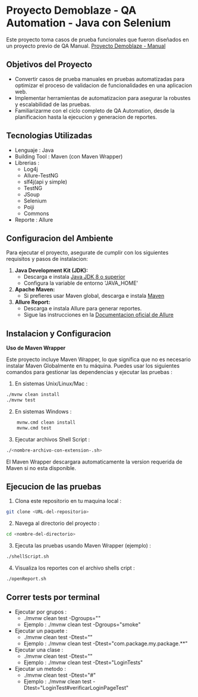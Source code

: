 # Proyecto Demoblaze - QA Automation - Java con Selenium

Este proyecto toma casos de prueba funcionales que fueron diseñados en un proyecto previo de QA Manual.
[Proyecto Demoblaze - Manual](https://drive.google.com/drive/folders/1NNrSTctmmEbDrJe57r2TpkuZCK-QMZbM?usp=sharing)

## Objetivos del Proyecto

- Convertir casos de prueba manuales en pruebas automatizadas para optimizar el proceso de validacion de funcionalidades en una aplicacion web. 
- Implementar herramientas de automatizacion para asegurar la robustes y escalabilidad de las pruebas.
- Familiarizarme con el ciclo completo de QA Automation, desde la planificacion hasta la ejecucion y generacion de reportes. 

## Tecnologias Utilizadas

- Lenguaje : Java
- Building Tool : Maven (con Maven Wrapper)
- Librerias : 
    - Log4j 
    - Allure-TestNG 
    - slf4j(api y simple) 
    - TestNG 
    - JSoup 
    - Selenium 
    - Poiji 
    - Commons
- Reporte : Allure

## Configuracion del Ambiente

Para ejecutar el proyecto, asegurate de cumplir con los siguientes requisitos y pasos de instalacion:

1. **Java Development Kit (JDK):**
    - Descarga e instala [Java JDK 8 o superior](https://www.oracle.com/java/technologies/javase-downloads.html)
    - Configura la variable de entorno 'JAVA_HOME'
2. **Apache Maven:**
    - Si prefieres usar Maven global, descarga e instala [Maven](https://maven.apache.org/download.cgi)
3. **Allure Report:**
    - Descarga e instala Allure para generar reportes.
    - Sigue las instrucciones en la [Documentacion oficial de Allure](https://docs.qameta.io/allure/)

## Instalacion y Configuracion

**Uso de Maven Wrapper**

Este proyecto incluye Maven Wrapper, lo que significa que no es necesario instalar Maven Globalmente en tu máquina. Puedes usar los siguientes comandos para gestionar las dependencias y ejecutar las pruebas :

1. En sistemas Unix/Linux/Mac :
``` bash
./mvnw clean install
./mvnw test
```

2. En sistemas Windows :
``` bash
    mvnw.cmd clean install
    mvnw.cmd test
```

3. Ejecutar archivos Shell Script :
``` bash
./<nombre-archivo-con-extension-.sh>
```

El Maven Wrapper descargara automaticamente la version requerida de Maven si no esta disponible. 

## Ejecucion de las pruebas 

1. Clona este repositorio en tu maquina local :
``` bash
git clone <URL-del-repositorio>
```

2. Navega al directorio del proyecto :
``` bash
cd <nombre-del-directorio>
```

3. Ejecuta las pruebas usando Maven Wrapper (ejemplo) :
``` bash
./shellScript.sh
```

4. Visualiza los reportes con el archivo shells cript :
``` bash
./openReport.sh
```

## Correr tests por terminal

- Ejecutar por grupos : 
    - ./mvnw clean test -Dgroups="<nombre-del-grupo>"
    - Ejemplo : ./mvnw clean test -Dgroups="smoke"
- Ejecutar un paquete : 
    - ./mvnw clean test -Dtest="<package>"
    - Ejemplo : ./mvnw clean test -Dtest="com.package.my.package.**"
- Ejecutar una clase :
    - ./mvnw clean test -Dtest="<nombre-de-la-clase>"
    - Ejemplo : ./mvnw clean test -Dtest="LoginTests"
- Ejecutar un metodo :
    - ./mvnw clean test -Dtest="<nombre-de-la-clase>#<nombre-del-metodo>"
    - Ejemplo : ./mvnw clean test -Dtest="LoginTest#verificarLoginPageTest"
